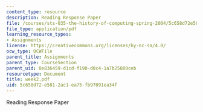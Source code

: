 ```yaml
---
content_type: resource
description: Reading Response Paper
file: /courses/sts-035-the-history-of-computing-spring-2004/5c658d72e5812ac1ea75fb97091ea34f_week2.pdf
file_type: application/pdf
learning_resource_types:
- Assignments
license: https://creativecommons.org/licenses/by-nc-sa/4.0/
ocw_type: OCWFile
parent_title: Assignments
parent_type: CourseSection
parent_uid: 8e836459-d1cd-f190-d0c4-1a7b25809ceb
resourcetype: Document
title: week2.pdf
uid: 5c658d72-e581-2ac1-ea75-fb97091ea34f
---
```

Reading Response Paper